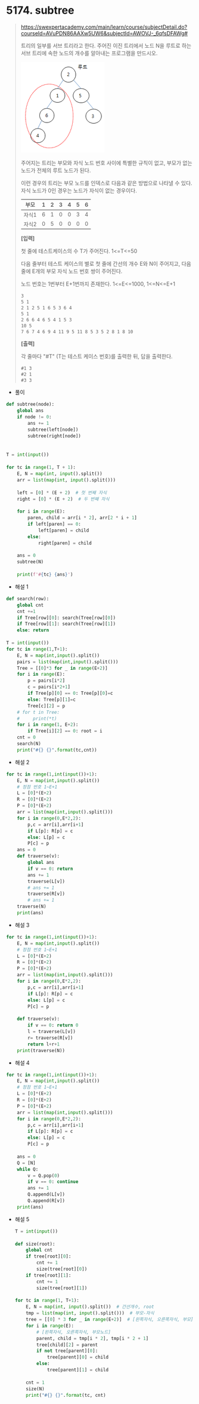 # 5174. subtree

> https://swexpertacademy.com/main/learn/course/subjectDetail.do?courseId=AVuPDN86AAXw5UW6&subjectId=AWOVJ-_6qfsDFAWg#
>
> 트리의 일부를 서브 트리라고 한다. 주어진 이진 트리에서 노드 N을 루트로 하는 서브 트리에 속한 노드의 개수를 알아내는 프로그램을 만드시오.
>
> ![image-20210825151121141](05174-subtree.assets/image-20210825151121141.png)
>
> 주어지는 트리는 부모와 자식 노드 번호 사이에 특별한 규칙이 없고, 부모가 없는 노드가 전체의 루트 노드가 된다.
>
> 이런 경우의 트리는 부모 노드를 인덱스로 다음과 같은 방법으로 나타낼 수 있다. 자식 노드가 0인 경우는 노드가 자식이 없는 경우이다.
>
> | 부모  | 1    | 2    | 3    | 4    | 5    | 6    |
> | ----- | ---- | ---- | ---- | ---- | ---- | ---- |
> | 자식1 | 6    | 1    | 0    | 0    | 3    | 4    |
> | 자식2 | 0    | 5    | 0    | 0    | 0    | 0    |
>
> **[입력]**
>
> 첫 줄에 테스트케이스의 수 T가 주어진다. 1<=T<=50
>
> 다음 줄부터 테스트 케이스의 별로 첫 줄에 간선의 개수 E와 N이 주어지고, 다음 줄에 E개의 부모 자식 노드 번호 쌍이 주어진다.
>
> 노드 번호는 1번부터 E+1번까지 존재한다. 1<=E<=1000, 1<=N<=E+1
>
> ```
> 3
> 5 1
> 2 1 2 5 1 6 5 3 6 4 
> 5 1
> 2 6 6 4 6 5 4 1 5 3 
> 10 5
> 7 6 7 4 6 9 4 11 9 5 11 8 5 3 5 2 8 1 8 10
> ```
>
> **[출력]**
>
> 각 줄마다 "#T" (T는 테스트 케이스 번호)를 출력한 뒤, 답을 출력한다.
>
> ```
> #1 3
> #2 1
> #3 3
> ```

- 풀이

```python
def subtree(node):
    global ans
    if node != 0:
        ans += 1
        subtree(left[node])
        subtree(right[node])


T = int(input())

for tc in range(1, T + 1):
    E, N = map(int, input().split())  
    arr = list(map(int, input().split()))

    left = [0] * (E + 2)  # 첫 번째 자식
    right = [0] * (E + 2)  # 두 번째 자식

    for i in range(E):
        paren, child = arr[i * 2], arr[2 * i + 1]
        if left[paren] == 0:
            left[paren] = child
        else:
            right[paren] = child

    ans = 0
    subtree(N)

    print(f'#{tc} {ans}')
```

- 해설 1

```python
def search(row):
    global cnt
    cnt +=1
    if Tree[row][0]: search(Tree[row][0])
    if Tree[row][1]: search(Tree[row][1])
    else: return

T = int(input())
for tc in range(1,T+1):
    E, N = map(int,input().split())
    pairs = list(map(int,input().split()))
    Tree = [[0]*3 for _ in range(E+2)]
    for i in range(E):
        p = pairs[i*2]
        c = pairs[i*2+1]
        if Tree[p][0] == 0: Tree[p][0]=c
        else: Tree[p][1]=c
        Tree[c][2] = p
    # for t in Tree:
    #     print(*t)
    for i in range(1, E+2):
        if Tree[i][2] == 0: root = i
    cnt = 0
    search(N)
    print("#{} {}".format(tc,cnt))
```

- 해설 2

```python
for tc in range(1,int(input())+1):
    E, N = map(int,input().split())
    # 정점 번호 1~E+1
    L = [0]*(E+2)
    R = [0]*(E+2)
    P = [0]*(E+2)
    arr = list(map(int,input().split()))
    for i in range(0,E*2,2):
        p,c = arr[i],arr[i+1]
        if L[p]: R[p] = c
        else: L[p] = c
        P[c] = p
    ans = 0
    def traverse(v):
        global ans
        if v == 0: return
        ans += 1
        traverse(L[v])
        # ans += 1
        traverse(R[v])
        # ans += 1
    traverse(N)
    print(ans)
```

- 해설 3

```python
for tc in range(1,int(input())+1):
    E, N = map(int,input().split())
    # 정점 번호 1~E+1
    L = [0]*(E+2)
    R = [0]*(E+2)
    P = [0]*(E+2)
    arr = list(map(int,input().split()))
    for i in range(0,E*2,2):
        p,c = arr[i],arr[i+1]
        if L[p]: R[p] = c
        else: L[p] = c
        P[c] = p

    def traverse(v):
        if v == 0: return 0
        l = traverse(L[v])
        r= traverse(R[v])
        return l+r+1
    print(traverse(N))
```

- 해설 4

```python
for tc in range(1,int(input())+1):
    E, N = map(int,input().split())
    # 정점 번호 1~E+1
    L = [0]*(E+2)
    R = [0]*(E+2)
    P = [0]*(E+2)
    arr = list(map(int,input().split()))
    for i in range(0,E*2,2):
        p,c = arr[i],arr[i+1]
        if L[p]: R[p] = c
        else: L[p] = c
        P[c] = p

    ans = 0
    Q = [N]
    while Q:
        v = Q.pop(0)
        if v == 0: continue
        ans += 1
        Q.append(L[v])
        Q.append(R[v])
    print(ans)
```

- 해설 5

  ```python
  T = int(input())
  
  def size(root):
      global cnt
      if tree[root][0]:
          cnt += 1
          size(tree[root][0])
      if tree[root][1]:
          cnt += 1
          size(tree[root][1])
  
  for tc in range(1, T+1):
      E, N = map(int, input().split())  # 간선개수, root
      tmp = list(map(int, input().split()))  # 부모-자식
      tree = [[0] * 3 for _ in range(E+2)]  # [왼쪽자식, 오른쪽자식, 부모]
      for i in range(E):
          # [왼쪽자식, 오른쪽자식, 부모노드]
          parent, child = tmp[i * 2], tmp[i * 2 + 1]
          tree[child][2] = parent
          if not tree[parent][0]:
              tree[parent][0] = child
          else:
              tree[parent][1] = child
  
      cnt = 1
      size(N)
      print("#{} {}".format(tc, cnt)
  ```

  
